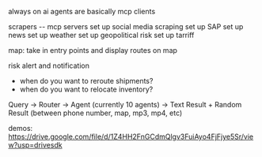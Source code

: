 


always on ai agents are basically mcp clients 

scrapers -- mcp servers
set up social media scraping
set up SAP
set up news
set up weather
set up geopolitical risk 
set up tarriff



map:
take in entry points and display routes on map


risk alert and notification
- when do you want to reroute shipments?
- when do you want to relocate inventory?

Query -> Router -> Agent (currently 10 agents) -> Text Result + Random Result (between phone number, map, mp3, mp4, etc)

demos: https://drive.google.com/file/d/1Z4HH2FnGCdmQlgv3FuiAyo4FjFjye5Sr/view?usp=drivesdk